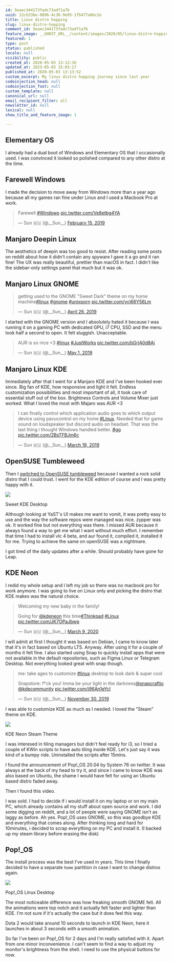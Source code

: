 ```yaml
---
id: 5eaec344173fadc73adf1a7b
uuid: 12cb33be-0896-4c36-9e95-1fb477a6bc2e
title: Linux distro hopping
slug: linux-distro-hopping
comment_id: 5eaec344173fadc73adf1a7b
feature_image: __GHOST_URL__/content/images/2020/05/linux-distro-hopping-1.jpg
featured: 1
type: post
status: published
locale: null
visibility: public
created_at: 2020-05-03 13:12:36
updated_at: 2023-05-03 15:03:17
published_at: 2020-05-03 13:13:52
custom_excerpt: My linux distro hopping journey since last year
codeinjection_head: null
codeinjection_foot: null
custom_template: null
canonical_url: null
email_recipient_filter: all
newsletter_id: null
lexical: null
show_title_and_feature_image: 1

---
```


## Elementary OS

I already had a dual boot of Windows and Elementary OS that I occasionally used. I was convinced it looked so polished compared to any other distro at the time.

## Farewell Windows

I made the decision to move away from Windows more than a year ago because all my games ran fine under Linux and I used a Macbook Pro at work.

> Farewell [#Windows](https://twitter.com/hashtag/Windows?src=hash&ref_src=twsrc%5Etfw) [pic.twitter.com/Ve8etbg4YA](https://t.co/Ve8etbg4YA)
> 
> — Sun 🇲🇺 (@\_\_Sun\_\_) [February 15, 2019](https://twitter.com/__Sun__/status/1096438362389528576?ref_src=twsrc%5Etfw)

## Manjaro Deepin Linux

The aesthetics of deepin was too good to resist. After reading some posts on reddit about how it didn't contain any spyware I gave it a go and it ran fine! The UX was really beautiful, prettier than macOS in fact. I didn't like the sidebar-only settings panel that much but it was ok.

## Manjaro Linux GNOME

> getting used to the GNOME "Sweet Dark" theme on my home machine[#linux](https://twitter.com/hashtag/linux?src=hash&ref_src=twsrc%5Etfw) [#gnome](https://twitter.com/hashtag/gnome?src=hash&ref_src=twsrc%5Etfw) [#unixporn](https://twitter.com/hashtag/unixporn?src=hash&ref_src=twsrc%5Etfw) [pic.twitter.com/ycj66Y56Lm](https://t.co/ycj66Y56Lm)
> 
> — Sun 🇲🇺 (@\_\_Sun\_\_) [April 26, 2019](https://twitter.com/__Sun__/status/1121837988525355009?ref_src=twsrc%5Etfw)

I started with the GNOME version and I absolutely hated it because I was running it on a gaming PC with dedicated GPU, i7 CPU, SSD and the menu took half a second to open. It felt sluggish. Unacceptable.

> AUR is so nice <3 [#linux](https://twitter.com/hashtag/linux?src=hash&ref_src=twsrc%5Etfw) [#JustWorks](https://twitter.com/hashtag/JustWorks?src=hash&ref_src=twsrc%5Etfw) [pic.twitter.com/bGrjA0d8Ai](https://t.co/bGrjA0d8Ai)
> 
> — Sun 🇲🇺 (@\_\_Sun\_\_) [May 1, 2019](https://twitter.com/__Sun__/status/1123489349704802305?ref_src=twsrc%5Etfw)

## Manjaro Linux KDE

Immediately after that I went for a Manjaro KDE and I've been hooked ever since. Big fan of KDE, how responsive and light it felt. Endless customization possibilities and most important of all, it took care of essential stuff out of the box. Brightness Controls and Volume Mixer just worked. What I loved the most with Majaro was AUR <3

> I can finally control which application audio goes to which output device using pavucontrol on my home [#Linux](https://twitter.com/hashtag/Linux?src=hash&ref_src=twsrc%5Etfw). Needed that for game sound on loudspeaker but discord audio on headset. That was the last thing i thought Windows handled better. [#gg](https://twitter.com/hashtag/gg?src=hash&ref_src=twsrc%5Etfw) [pic.twitter.com/2BsTFBJm6c](https://t.co/2BsTFBJm6c)
> 
> — Sun 🇲🇺 (@\_\_Sun\_\_) [March 19, 2019](https://twitter.com/__Sun__/status/1108013306818641920?ref_src=twsrc%5Etfw)

## OpenSUSE Tumbleweed

Then I [switched to OpenSUSE tumbleweed](https://twitter.com/__Sun__/status/1145006304500617217?ref_src=twsrc%5Etfw%7Ctwcamp%5Etweetembed%7Ctwterm%5E1145006304500617217&ref_url=http%3A%2F%2Flocalhost%3A3000%2Fblog%2Flinux-distro-hopping) because I wanted a rock solid distro that I could trust. I went for the KDE edition of course and I was pretty happy with it.

![](__GHOST_URL__/content/images/2020/05/sweet-kde-desktop-linux.jpg)

Sweet KDE Desktop

Although looking at YaST's UI makes me want to vomit, it was pretty easy to use and the way the software repos were managed was nice. zypper was ok. It worked fine but not everything was there. I missed AUR because it always found a way to get me what I want without much effort. I remember that time I had to install vlc 4 beta, and aur found it, compiled it, installed it for me. Trying to achieve the same on openSUSE was a nightmare.

I got tired of the daily updates after a while. Should probably have gone for Leap.

## KDE Neon

I redid my whole setup and I left my job so there was no macbook pro for work anymore. I was going to live on Linux only and picking the distro that KDE makes was the natural choice.

> Welcoming my new baby in the family!  
>   
> Going for [@kdeneon](https://twitter.com/KdeNeon?ref_src=twsrc%5Etfw) this time[#Thinkpad](https://twitter.com/hashtag/Thinkpad?src=hash&ref_src=twsrc%5Etfw) [#Linux](https://twitter.com/hashtag/Linux?src=hash&ref_src=twsrc%5Etfw) [pic.twitter.com/JK7OPaJbwp](https://t.co/JK7OPaJbwp)
> 
> — Sun 🇲🇺 (@\_\_Sun\_\_) [March 9, 2020](https://twitter.com/__Sun__/status/1236943232006852608?ref_src=twsrc%5Etfw)

I will admit at first I thought it was based on Debian, I came to know later that it's in fact based on Ubuntu LTS. Anyway. After using it for a couple of months it felt fine. I also started using Snap to quickly install apps that were not available in the default repositories, such as Figma Linux or Telegram Desktop. Not everything looked great with snap though.

> me: take ages to customize [#linux](https://twitter.com/hashtag/linux?src=hash&ref_src=twsrc%5Etfw) desktop to look dark & super cool  
>   
> Snapstore: f\*ck you! Imma be your light in the darkness[@snapcraftio](https://twitter.com/snapcraftio?ref_src=twsrc%5Etfw) [@kdecommunity](https://twitter.com/kdecommunity?ref_src=twsrc%5Etfw) [pic.twitter.com/j96An1eYcI](https://t.co/j96An1eYcI)
> 
> — Sun 🇲🇺 (@\_\_Sun\_\_) [November 30, 2019](https://twitter.com/__Sun__/status/1200765276620349442?ref_src=twsrc%5Etfw)

I was able to customize KDE as much as I needed. I loved the "Steam" theme on KDE.

![](__GHOST_URL__/content/images/2020/05/kde-neo-steam-linux-desktop.jpg)

KDE Neon Steam Theme

I was interesed in tiling managers but didn't feel ready for i3, so I tried a couple of KWin scripts to have auto tiling inside KDE. Let's just say it was kind of a bumpy ride. Uninstalled the scripts after 15mins.

I found the announcement of Pop!\_OS 20.04 by System 76 on twitter. It was always at the back of my head to try it, and since I came to know KDE was also based on Ubuntu, the shame I would have felt for using an Ubuntu based distro faded away.

Then I found this video.

I was sold. I had to decide if i would install it on my laptop or on my main PC, which already contains all my stuff about open source and work. I did some digging on reddit, and a lot of people were saying GNOME isn't as laggy as before. Ah yes. Pop!\_OS uses GNOME, so this was goodbye KDE and everything that comes along. After thinking long and hard for 10minutes, i decided to scrap everything on my PC and install it. (I backed up my steam library before erasing the disk)

## Pop!\_OS

The install process was the best I've used in years. This time I finally decided to have a separate `home` partition in case I want to change distros again.

![](__GHOST_URL__/content/images/2020/05/popos-linux-desktop-gnome.jpg)

Pop!\_OS Linux Desktop

The most noticeable difference was how freaking smooth GNOME felt. All the animations were top notch and it actually felt faster and lighter than KDE. I'm not sure if it's actually the case but it does feel this way.

Dota 2 would take around 10 seconds to launch in KDE Neon, here it launches in about 3 seconds with a smooth animation.

So far I've been on Pop!\_OS for 2 days and I'm really satisfied with it. Apart from one minor inconvenience. I can't seem to find a way to adjust my monitor's brightness from the shell. I need to use the physical buttons for now.